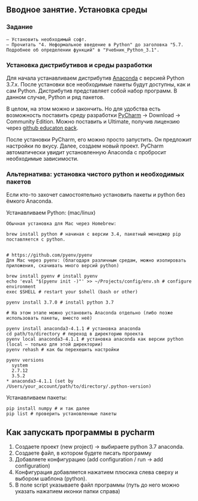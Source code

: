 ## Вводное занятие. Установка среды

### Задание

```
– Установить необходимый софт.
– Прочитать "4. Неформальное введение в Python" до заголовка "5.7. Подробнее об определении функций" в "Учебник_Python_3.1".
```

### Установка дистрибутивов и среды разработки

Для начала устанавливаем дистрибутив [Anaconda](https://www.anaconda.com/download/#windows) с версией Python 3.7.x. После установки все необходимые пакеты будут доступны, как и сам Python. Дистрибутив представляет собой набор программ. В данном случае, Python и ряд пакетов.

В целом, на этом можно и закончить. Но для удобства есть возможность поставить среду разработки [PyCharm](https://www.jetbrains.com/pycharm/) -> Download -> Community Edition. Можно поставить и Ultimate, получив лицензию через [github educaton pack](https://education.github.com/pack).

После установки PyCharm, его можно просто запустить. Он предложит настройки по вкусу. Далее, создаем новый проект. PyCharm автоматически увидит установленную Anaconda с пробросит необходимые зависимости.

### Альтернатива: установка чистого python и необходимых пакетов

Если кто-то захочет самостоятельно установить пакеты и python без ёмкого Anaconda.

Устанавливаем Python: (mac/linux)

```shell
Обычная установка для Mac через Homebrew:

brew install python # начиная с версии 3.4, пакетный менеджер pip поставляется с python.


# https://github.com/pyenv/pyenv
Для Mac через pyenv: (благодаря различным средам, можно изолировать приложения, скачивать много версий python)

brew install pyenv # install pyenv
echo 'eval "$(pyenv init -)"' >> ~/Projects/config/env.sh # configure environment
exec $SHELL # restart your $shell (bash or other)

pyenv install 3.7.0 # install python 3.7

# На этом этапе можно установить Anaconda отдельно (либо позже использовать пакеты, вместо неё)

pyenv install anaconda3-4.1.1 # установка anaconda
cd path/to/directory # переход в директорию проекта
pyenv local anaconda3-4.1.1 # установка anaconda как версии python (local – только для этой директории)
pyenv rehash # как бы перехешить настройки

pyenv versions
  system
  2.7.12
  3.5.2
* anaconda3-4.1.1 (set by /Users/your_account/path/to/directory/.python-version)

```

Устанавливаем пакеты:

```shell
pip install numpy # и так далее
pip list # проверить установленные пакеты
```

## Как запускать программы в pycharm

1. Создаете проект (new project) -> выбираете python 3.7 anaconda.
2. Создаете файл, в котором будете писать программу
3. Добавляете конфигурацию (add configuration / run -> add configuration)
4. Конфигурация добавляется нажатием плюсика слева сверху и выбором шаблона (python).
5. В поле script указываете файл программы (путь до него можно указать нажатием иконки папки справа)
